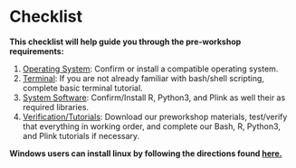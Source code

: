 [//]: ![Screenshot](img/sib1.jpg)

# Checklist 

**This checklist will help guide you through the pre-workshop requirements:** 

1. [Operating System](prep_os.md):       Confirm or install a compatible operating system. 
2. [Terminal](prep_terminal.md):         If you are not already familiar with bash/shell scripting, complete basic terminal tutorial.
3. [System Software](prep_software.md):  Confirm/Install R, Python3, and Plink as well their as required libraries. 
3. [Verification/Tutorials](misc_R.md):               Download our preworkshop materials, test/verify that everything in working order, and complete our 
                                         Bash, R, Python3, and Plink tutorials if necessary. 



**Windows users can install linux by following the directions found [here.](misc_linux.md)**



